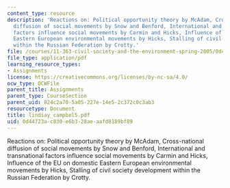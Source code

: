 ```yaml
---
content_type: resource
description: 'Reactions on: Political opportunity theory by McAdam, Cross-national
  diffusion of social movements by Snow and Benford, International and transnational
  factors influence social movements by Carmin and Hicks, Influence of the EU on domestic
  Eastern European environmental movements by Hicks, Stalling of civil society development
  within the Russian Federation by Crotty.'
file: /courses/11-363-civil-society-and-the-environment-spring-2005/0d44723ac830e6b328aeaafd8189bf89_lindsay_campbel5.pdf
file_type: application/pdf
learning_resource_types:
- Assignments
license: https://creativecommons.org/licenses/by-nc-sa/4.0/
ocw_type: OCWFile
parent_title: Assignments
parent_type: CourseSection
parent_uid: 824c2a70-5a05-227e-14e5-2c372c0c3ab3
resourcetype: Document
title: lindsay_campbel5.pdf
uid: 0d44723a-c830-e6b3-28ae-aafd8189bf89
---
```

Reactions on: Political opportunity theory by McAdam, Cross-national diffusion of social movements by Snow and Benford, International and transnational factors influence social movements by Carmin and Hicks, Influence of the EU on domestic Eastern European environmental movements by Hicks, Stalling of civil society development within the Russian Federation by Crotty.